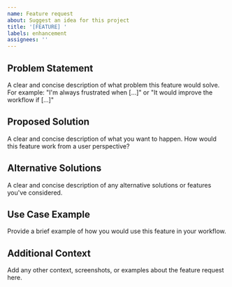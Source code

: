 ```yaml
---
name: Feature request
about: Suggest an idea for this project
title: '[FEATURE] '
labels: enhancement
assignees: ''
---
```


## Problem Statement
A clear and concise description of what problem this feature would solve. For example: "I'm always frustrated when [...]" or "It would improve the workflow if [...]"

## Proposed Solution
A clear and concise description of what you want to happen. How would this feature work from a user perspective?

## Alternative Solutions
A clear and concise description of any alternative solutions or features you've considered.

## Use Case Example
Provide a brief example of how you would use this feature in your workflow.

## Additional Context
Add any other context, screenshots, or examples about the feature request here.
